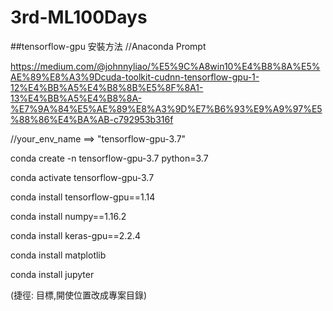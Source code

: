 # 3rd-ML100Days

##tensorflow-gpu 安裝方法
//Anaconda Prompt

https://medium.com/@johnnyliao/%E5%9C%A8win10%E4%B8%8A%E5%AE%89%E8%A3%9Dcuda-toolkit-cudnn-tensorflow-gpu-1-12%E4%BB%A5%E4%B8%8B%E5%8F%8A1-13%E4%BB%A5%E4%B8%8A-%E7%9A%84%E5%AE%89%E8%A3%9D%E7%B6%93%E9%A9%97%E5%88%86%E4%BA%AB-c792953b316f

//your_env_name ==> "tensorflow-gpu-3.7"

conda create -n tensorflow-gpu-3.7 python=3.7

conda activate tensorflow-gpu-3.7

conda install tensorflow-gpu==1.14

conda install numpy==1.16.2

conda install keras-gpu==2.2.4

conda install matplotlib

conda install jupyter

(捷徑: 目標,開使位置改成專案目錄)



